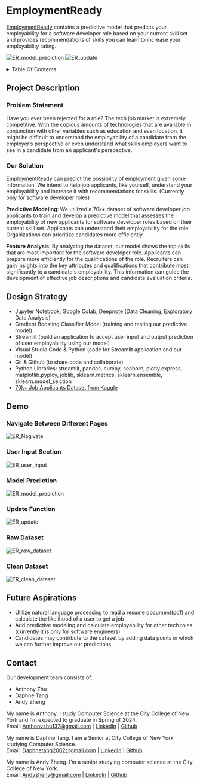 # EmploymentReady
[EmploymentReady](https://employmentready.streamlit.app/) contains a predictive model that predicts your employability for a software developer role based on your current skill set and provides recommendations of skills you can learn to increase your employability rating.

![ER_model_prediction](https://github.com/ADA-Sleep-Analysis/EmploymentReady/assets/93285387/08fd635f-5a91-4d4a-ae07-dc1e91f5339c)
![ER_update](https://github.com/ADA-Sleep-Analysis/EmploymentReady/assets/93285387/1733c71b-81ec-4f92-97a1-2c0e85523b6f)

<details><summary>Table Of Contents</summary>

  *  [Project Description](https://github.com/ADA-Sleep-Analysis/EmploymentReady/blob/main/README.md#project-description)
  *  [Design Strategy](https://github.com/ADA-Sleep-Analysis/EmploymentReady/blob/main/README.md#design-strategy)
  *  [Demo](https://github.com/ADA-Sleep-Analysis/EmploymentReady/blob/main/README.md#demo)
  *  [Future Aspirations](https://github.com/ADA-Sleep-Analysis/EmploymentReady/edit/main/README.md#future-aspirations)
  *  [Contact](https://github.com/ADA-Sleep-Analysis/EmploymentReady/edit/main/README.md#contact)

</details>


## Project Description
### Problem Statement
Have you ever been rejected for a role? The tech job market is extremely competitive. With the copious amounts of technologies that are available in conjunction with other variables such as education and even location, it might be difficult to understand the employability of a candidate from the employer’s perspective or even understand what skills employers want to see in a candidate from an applicant's perspective. 

### Our Solution
EmploymentReady can predict the possibility of employment given some information. We intend to help job applicants, like yourself, understand your employability and increase it with recommendations for skills. (Currently only for software developer roles) <br>

**Predictive Modeling**: We utilized a 70k+ dataset of software developer job applicants to train and develop a predictive model that assesses the employability of new applicants for software developer roles based on their current skill set. Applicants can understand their employability for the role. Organizations can prioritize candidates more efficiently. <br>

**Feature Analysis**: By analyzing the dataset, our model shows the top skills that are most important for the software developer role. Applicants can prepare more efficiently for the qualifications of the role. Recruiters can gain insights into the key attributes and qualifications that contribute most significantly to a candidate's employability. This information can guide the development of effective job descriptions and candidate evaluation criteria.


## Design Strategy
*  Jupyter Notebook, Google Colab, Deepnote (Data Cleaning, Exploratory Data Analysis)
*  Gradient Boosting Classifier Model (training and testing our predictive model)
*  Streamlit (build an application to accept user input and output prediction of user employability using our model)
*  Visual Studio Code & Python (code for Streamlit application and our model)
*  Git & Github (to share code and collaborate)
*  Python Libraries: streamlit, pandas, numpy, seaborn, plotly.express, matplotlib.pyploy, joblib, sklearn.metrics, sklearn.ensemble, sklearn.model_selction
*  [70k+ Job Applicants Dataset from Kaggle](https://www.kaggle.com/datasets/ayushtankha/70k-job-applicants-data-human-resource/data)

## Demo
### Navigate Between Different Pages
![ER_Nagivate](https://github.com/ADA-Sleep-Analysis/EmploymentReady/assets/93285387/980a7848-e4d3-4a5b-b4b5-9157b418bcdb) <br>

### User Input Section
![ER_user_input](https://github.com/ADA-Sleep-Analysis/EmploymentReady/assets/93285387/e6f4bc83-fe4f-44a1-8e09-90bc64cdd75a) <br>

### Model Prediction
![ER_model_prediction](https://github.com/ADA-Sleep-Analysis/EmploymentReady/assets/93285387/08fd635f-5a91-4d4a-ae07-dc1e91f5339c) <br>

### Update Function
![ER_update](https://github.com/ADA-Sleep-Analysis/EmploymentReady/assets/93285387/696bffec-91cf-48ec-9819-1b112bd75ff1) <br>

### Raw Dataset
![ER_raw_dataset](https://github.com/ADA-CTP/EmploymentReady/assets/93285387/e39a3fad-7ed7-4e0e-ac73-09789e4c7c39) <br>

### Clean Dataset
![ER_clean_dataset](https://github.com/ADA-CTP/EmploymentReady/assets/93285387/ce8727ac-707a-4b98-8cb7-d9eedc5bc175) <br>

## Future Aspirations
*  Utilize natural language processing to read a resume document(pdf) and calculate the likelihood of a user to get a job
*  Add predictive modeling and calculate employability for other tech roles (currently it is only for software engineers)
*  Candidates may contribute to the dataset by adding data points in which we can further improve our predictions 


## Contact
Our development team consists of:
*  Anthony Zhu
*  Daphne Tang
*  Andy Zheng

My name is Anthony, I study Computer Science at the City College of New York and I’m expected to graduate in Spring of 2024. <br>
Email: Anthonyzhu137@gmail.com | [LinkedIn](https://www.linkedin.com/in/anthony-zhu-cs/) | [Github](https://github.com/azhu000)

My name is Daphne Tang. I am a Senior at City College of New York studying Computer Science. <br>
Email: Daphnetang2002@gmail.com | [LinkedIn](https://www.linkedin.com/in/daphnetang-cs/) | [Github](https://github.com/DTang127)
 
My name is Andy Zheng. I’m a senior studying computer science at the City College of New York. <br>
Email: Andyzheny@gmail.com | [LinkedIn](https://www.linkedin.com/in/andyzheng7/) | [Github](https://github.com/Falselysium)

